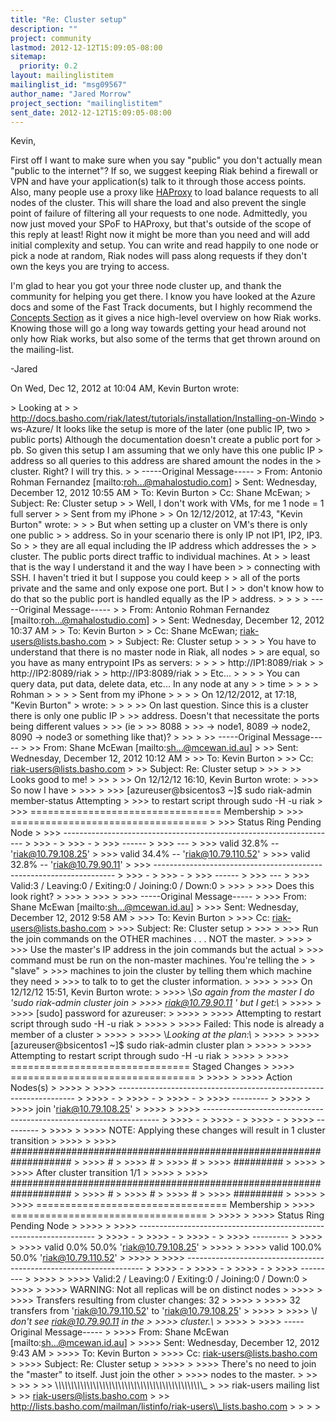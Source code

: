 ```yaml
---
title: "Re: Cluster setup"
description: ""
project: community
lastmod: 2012-12-12T15:09:05-08:00
sitemap:
  priority: 0.2
layout: mailinglistitem
mailinglist_id: "msg09567"
author_name: "Jared Morrow"
project_section: "mailinglistitem"
sent_date: 2012-12-12T15:09:05-08:00
---
```



Kevin,

First off I want to make sure when you say "public" you don't actually mean
"public to the internet"? If so, we suggest keeping Riak behind a firewall
or VPN and have your application(s) talk to it through those access points.
 Also, many people use a proxy like [HAProxy](http://haproxy.1wt.eu/) to
load balance requests to all nodes of the cluster. This will share the
load and also prevent the single point of failure of filtering all your
requests to one node. Admittedly, you now just moved your SPoF to HAProxy,
but that's outside of the scope of this reply at least! Right now it might
be more than you need and will add initial complexity and setup. You can
write and read happily to one node or pick a node at random, Riak nodes
will pass along requests if they don't own the keys you are trying to
access.

I'm glad to hear you got your three node cluster up, and thank the
community for helping you get there. I know you have looked at the Azure
docs and some of the Fast Track documents, but I highly recommend the
[Concepts Section](
http://docs.basho.com/riak/latest/references/appendices/concepts/) as it
gives a nice high-level overview on how Riak works. Knowing those will go
a long way towards getting your head around not only how Riak works, but
also some of the terms that get thrown around on the mailing-list.

-Jared


On Wed, Dec 12, 2012 at 10:04 AM, Kevin Burton wrote:

&gt; Looking at
&gt;
&gt; http://docs.basho.com/riak/latest/tutorials/installation/Installing-on-Windo
&gt; ws-Azure/ It looks like the setup is more of the later (one public IP, two
&gt; public ports) Although the documentation doesn't create a public port for
&gt; pb. So given this setup I am assuming that we only have this one public IP
&gt; address so all queries to this address are shared amount the nodes in the
&gt; cluster. Right? I will try this.
&gt;
&gt; -----Original Message-----
&gt; From: Antonio Rohman Fernandez [mailto:roh...@mahalostudio.com]
&gt; Sent: Wednesday, December 12, 2012 10:55 AM
&gt; To: Kevin Burton
&gt; Cc: Shane McEwan; 
&gt; Subject: Re: Cluster setup
&gt;
&gt; Well, I don't work with VMs, for me 1 node = 1 full server
&gt;
&gt; Sent from my iPhone
&gt;
&gt; On 12/12/2012, at 17:43, "Kevin Burton"  wrote:
&gt;
&gt; &gt; But when setting up a cluster on VM's there is only one public
&gt; &gt; address. So in your scenario there is only IP not IP1, IP2, IP3. So
&gt; &gt; they are all equal including the IP address which addresses the
&gt; &gt; cluster. The public ports direct traffic to individual machines. At
&gt; &gt; least that is the way I understand it and the way I have been
&gt; &gt; connecting with SSH. I haven't tried it but I suppose you could keep
&gt; &gt; all of the ports private and the same and only expose one port. But I
&gt; &gt; don't know how to do that so the public port is handled equally as the IP
&gt; address.
&gt; &gt;
&gt; &gt; -----Original Message-----
&gt; &gt; From: Antonio Rohman Fernandez [mailto:roh...@mahalostudio.com]
&gt; &gt; Sent: Wednesday, December 12, 2012 10:37 AM
&gt; &gt; To: Kevin Burton
&gt; &gt; Cc: Shane McEwan; riak-users@lists.basho.com
&gt; &gt; Subject: Re: Cluster setup
&gt; &gt;
&gt; &gt; You have to understand that there is no master node in Riak, all nodes
&gt; &gt; are equal, so you have as many entrypoint IPs as servers:
&gt; &gt;
&gt; &gt; http://IP1:8089/riak
&gt; &gt; http://IP2:8089/riak
&gt; &gt; http://IP3:8089/riak
&gt; &gt; Etc...
&gt; &gt;
&gt; &gt; You can query data, put data, delete data, etc... In any node at any
&gt; &gt; time
&gt; &gt;
&gt; &gt; Rohman
&gt; &gt;
&gt; &gt; Sent from my iPhone
&gt; &gt;
&gt; &gt; On 12/12/2012, at 17:18, "Kevin Burton" 
&gt; wrote:
&gt; &gt;
&gt; &gt;&gt; On last question. Since this is a cluster there is only one public IP
&gt; &gt;&gt; address. Doesn't that necessitate the ports being different values
&gt; &gt;&gt; (ie
&gt; &gt;&gt; 8088
&gt; &gt;&gt; -&gt; node1, 8089 -&gt; node2, 8090 -&gt; node3 or something like that)?
&gt; &gt;&gt;
&gt; &gt;&gt; -----Original Message-----
&gt; &gt;&gt; From: Shane McEwan [mailto:sh...@mcewan.id.au]
&gt; &gt;&gt; Sent: Wednesday, December 12, 2012 10:12 AM
&gt; &gt;&gt; To: Kevin Burton
&gt; &gt;&gt; Cc: riak-users@lists.basho.com
&gt; &gt;&gt; Subject: Re: Cluster setup
&gt; &gt;&gt;
&gt; &gt;&gt; Looks good to me!
&gt; &gt;&gt;
&gt; &gt;&gt; On 12/12/12 16:10, Kevin Burton wrote:
&gt; &gt;&gt;&gt; So now I have
&gt; &gt;&gt;&gt;
&gt; &gt;&gt;&gt; [azureuser@bsicentos3 ~]$ sudo riak-admin member-status Attempting
&gt; &gt;&gt;&gt; to restart script through sudo -H -u riak
&gt; &gt;&gt;&gt; ================================= Membership
&gt; &gt;&gt;&gt; ==================================
&gt; &gt;&gt;&gt; Status Ring Pending Node
&gt; &gt;&gt;&gt; --------------------------------------------------------------------
&gt; &gt;&gt;&gt; -
&gt; &gt;&gt;&gt; -
&gt; &gt;&gt;&gt; ------
&gt; &gt;&gt;&gt; ---
&gt; &gt;&gt;&gt; valid 32.8% -- 'riak@10.79.108.25'
&gt; &gt;&gt;&gt; valid 34.4% -- 'riak@10.79.110.52'
&gt; &gt;&gt;&gt; valid 32.8% -- 'riak@10.79.90.11'
&gt; &gt;&gt;&gt; --------------------------------------------------------------------
&gt; &gt;&gt;&gt; -
&gt; &gt;&gt;&gt; -
&gt; &gt;&gt;&gt; ------
&gt; &gt;&gt;&gt; ---
&gt; &gt;&gt;&gt; Valid:3 / Leaving:0 / Exiting:0 / Joining:0 / Down:0
&gt; &gt;&gt;&gt;
&gt; &gt;&gt;&gt; Does this look right?
&gt; &gt;&gt;&gt;
&gt; &gt;&gt;&gt;
&gt; &gt;&gt;&gt; -----Original Message-----
&gt; &gt;&gt;&gt; From: Shane McEwan [mailto:sh...@mcewan.id.au]
&gt; &gt;&gt;&gt; Sent: Wednesday, December 12, 2012 9:58 AM
&gt; &gt;&gt;&gt; To: Kevin Burton
&gt; &gt;&gt;&gt; Cc: riak-users@lists.basho.com
&gt; &gt;&gt;&gt; Subject: Re: Cluster setup
&gt; &gt;&gt;&gt;
&gt; &gt;&gt;&gt; Run the join commands on the OTHER machines . . . NOT the master.
&gt; &gt;&gt;&gt;
&gt; &gt;&gt;&gt; Use the master's IP address in the join commands but the actual
&gt; &gt;&gt;&gt; command must be run on the non-master machines. You're telling the
&gt; &gt; "slave"
&gt; &gt;&gt;&gt; machines to join the cluster by telling them which machine they need
&gt; &gt;&gt;&gt; to talk to to get the cluster information.
&gt; &gt;&gt;&gt;
&gt; &gt;&gt;&gt; On 12/12/12 15:51, Kevin Burton wrote:
&gt; &gt;&gt;&gt;&gt; \\*So again from the master I do 'sudo riak-admin cluster join
&gt; &gt;&gt;&gt;&gt; riak@10.79.90.11 ' but I get:\\*
&gt; &gt;&gt;&gt;&gt;
&gt; &gt;&gt;&gt;&gt; [sudo] password for azureuser:
&gt; &gt;&gt;&gt;&gt;
&gt; &gt;&gt;&gt;&gt; Attempting to restart script through sudo -H -u riak
&gt; &gt;&gt;&gt;&gt;
&gt; &gt;&gt;&gt;&gt; Failed: This node is already a member of a cluster
&gt; &gt;&gt;&gt;&gt;
&gt; &gt;&gt;&gt;&gt; \\*Looking at the plan:\\*
&gt; &gt;&gt;&gt;&gt;
&gt; &gt;&gt;&gt;&gt; [azureuser@bsicentos1 ~]$ sudo riak-admin cluster plan
&gt; &gt;&gt;&gt;&gt;
&gt; &gt;&gt;&gt;&gt; Attempting to restart script through sudo -H -u riak
&gt; &gt;&gt;&gt;&gt;
&gt; &gt;&gt;&gt;&gt; =============================== Staged Changes
&gt; &gt;&gt;&gt;&gt; ================================
&gt; &gt;&gt;&gt;&gt;
&gt; &gt;&gt;&gt;&gt; Action Nodes(s)
&gt; &gt;&gt;&gt;&gt;
&gt; &gt;&gt;&gt;&gt; -------------------------------------------------------------------
&gt; &gt;&gt;&gt;&gt; -
&gt; &gt;&gt;&gt;&gt; -
&gt; &gt;&gt;&gt;&gt; -
&gt; &gt;&gt;&gt;&gt; ---------
&gt; &gt;&gt;&gt;&gt;
&gt; &gt;&gt;&gt;&gt; join 'riak@10.79.108.25'
&gt; &gt;&gt;&gt;&gt;
&gt; &gt;&gt;&gt;&gt; -------------------------------------------------------------------
&gt; &gt;&gt;&gt;&gt; -
&gt; &gt;&gt;&gt;&gt; -
&gt; &gt;&gt;&gt;&gt; -
&gt; &gt;&gt;&gt;&gt; ---------
&gt; &gt;&gt;&gt;&gt;
&gt; &gt;&gt;&gt;&gt; NOTE: Applying these changes will result in 1 cluster transition
&gt; &gt;&gt;&gt;&gt;
&gt; &gt;&gt;&gt;&gt; ###################################################################
&gt; &gt;&gt;&gt;&gt; #
&gt; &gt;&gt;&gt;&gt; #
&gt; &gt;&gt;&gt;&gt; #
&gt; &gt;&gt;&gt;&gt; #########
&gt; &gt;&gt;&gt;&gt;
&gt; &gt;&gt;&gt;&gt; After cluster transition 1/1
&gt; &gt;&gt;&gt;&gt;
&gt; &gt;&gt;&gt;&gt; ###################################################################
&gt; &gt;&gt;&gt;&gt; #
&gt; &gt;&gt;&gt;&gt; #
&gt; &gt;&gt;&gt;&gt; #
&gt; &gt;&gt;&gt;&gt; #########
&gt; &gt;&gt;&gt;&gt;
&gt; &gt;&gt;&gt;&gt; ================================= Membership
&gt; &gt;&gt;&gt;&gt; ==================================
&gt; &gt;&gt;&gt;&gt;
&gt; &gt;&gt;&gt;&gt; Status Ring Pending Node
&gt; &gt;&gt;&gt;&gt;
&gt; &gt;&gt;&gt;&gt; -------------------------------------------------------------------
&gt; &gt;&gt;&gt;&gt; -
&gt; &gt;&gt;&gt;&gt; -
&gt; &gt;&gt;&gt;&gt; -
&gt; &gt;&gt;&gt;&gt; ---------
&gt; &gt;&gt;&gt;&gt;
&gt; &gt;&gt;&gt;&gt; valid 0.0% 50.0% 'riak@10.79.108.25'
&gt; &gt;&gt;&gt;&gt;
&gt; &gt;&gt;&gt;&gt; valid 100.0% 50.0% 'riak@10.79.110.52'
&gt; &gt;&gt;&gt;&gt;
&gt; &gt;&gt;&gt;&gt; -------------------------------------------------------------------
&gt; &gt;&gt;&gt;&gt; -
&gt; &gt;&gt;&gt;&gt; -
&gt; &gt;&gt;&gt;&gt; -
&gt; &gt;&gt;&gt;&gt; ---------
&gt; &gt;&gt;&gt;&gt;
&gt; &gt;&gt;&gt;&gt; Valid:2 / Leaving:0 / Exiting:0 / Joining:0 / Down:0
&gt; &gt;&gt;&gt;&gt;
&gt; &gt;&gt;&gt;&gt; WARNING: Not all replicas will be on distinct nodes
&gt; &gt;&gt;&gt;&gt;
&gt; &gt;&gt;&gt;&gt; Transfers resulting from cluster changes: 32
&gt; &gt;&gt;&gt;&gt;
&gt; &gt;&gt;&gt;&gt; 32 transfers from 'riak@10.79.110.52' to 'riak@10.79.108.25'
&gt; &gt;&gt;&gt;&gt;
&gt; &gt;&gt;&gt;&gt; \\*I don't see riak@10.79.90.11  in the
&gt; &gt;&gt;&gt;&gt; cluster.\\*
&gt; &gt;&gt;&gt;&gt;
&gt; &gt;&gt;&gt;&gt; -----Original Message-----
&gt; &gt;&gt;&gt;&gt; From: Shane McEwan [mailto:sh...@mcewan.id.au]
&gt; &gt;&gt;&gt;&gt; Sent: Wednesday, December 12, 2012 9:43 AM
&gt; &gt;&gt;&gt;&gt; To: Kevin Burton
&gt; &gt;&gt;&gt;&gt; Cc: riak-users@lists.basho.com
&gt; &gt;&gt;&gt;&gt; Subject: Re: Cluster setup
&gt; &gt;&gt;&gt;&gt;
&gt; &gt;&gt;&gt;&gt; There's no need to join the "master" to itself. Just join the other
&gt; &gt;&gt;&gt;&gt; nodes to the master.
&gt; &gt;&gt;
&gt; &gt;&gt;
&gt; &gt;&gt; \\_\\_\\_\\_\\_\\_\\_\\_\\_\\_\\_\\_\\_\\_\\_\\_\\_\\_\\_\\_\\_\\_\\_\\_\\_\\_\\_\\_\\_\\_\\_\\_\\_\\_\\_\\_\\_\\_\\_\\_\\_\\_\\_\\_\\_\\_\\_
&gt; &gt;&gt; riak-users mailing list
&gt; &gt;&gt; riak-users@lists.basho.com
&gt; &gt;&gt; http://lists.basho.com/mailman/listinfo/riak-users\\_lists.basho.com
&gt; &gt;
&gt;
&gt;


